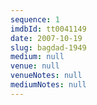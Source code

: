 ```yaml
---
sequence: 1
imdbId: tt0041149
date: 2007-10-19
slug: bagdad-1949
medium: null
venue: null
venueNotes: null
mediumNotes: null
---
```


